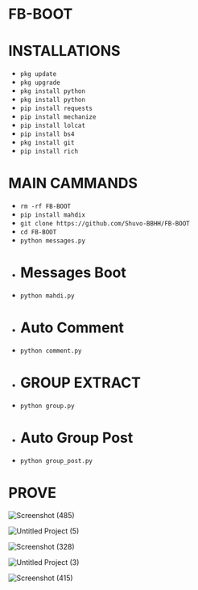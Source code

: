 # FB-BOOT
# INSTALLATIONS

- `pkg update`
- `pkg upgrade`
- `pkg install python`
- `pkg install python`
- `pip install requests`
- `pip install mechanize`
- `pip install lolcat`
- `pip install bs4`
- `pkg install git`
- `pip install rich`
# MAIN CAMMANDS

- `rm -rf FB-BOOT`
- `pip install mahdix`
- `git clone https://github.com/Shuvo-BBHH/FB-BOOT`
- `cd FB-BOOT`
- `python messages.py`
- # Messages Boot
- `python mahdi.py`
- # Auto Comment 
- `python comment.py`
- # GROUP EXTRACT
- `python group.py`
- # Auto Group Post
- `python group_post.py`
# PROVE

![Screenshot (485)](https://github.com/Shuvo-BBHH/FB-BOOT/assets/98658558/d9d10743-b2dd-4dd7-857e-a3354296bdb2)

![Untitled Project (5)](https://github.com/Shuvo-BBHH/FB-BOOT/assets/98658558/3d0f1963-6d60-4c07-9aeb-50800bd53edd)

![Screenshot (328)](https://github.com/Shuvo-BBHH/FB-BOOT/assets/98658558/2c15245c-aeee-47da-a4c1-6a776422f6d8)

![Untitled Project (3)](https://github.com/Shuvo-BBHH/FB-BOOT/assets/98658558/dd6705ed-7b37-41ba-82aa-3f9bd5f31aa6)

![Screenshot (415)](https://github.com/Shuvo-BBHH/FB-BOOT/assets/98658558/5a22e0e2-cfdf-4782-a37c-31a17d9f3956)


